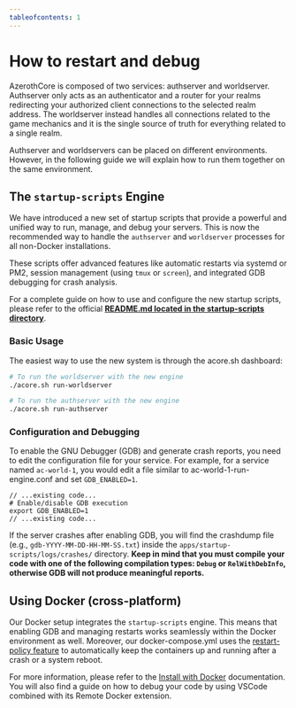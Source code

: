 ```yaml
---
tableofcontents: 1
---
```


# How to restart and debug

AzerothCore is composed of two services: authserver and worldserver.
Authserver only acts as an authenticator and a router for your realms redirecting your authorized client connections to the selected realm address.
The worldserver instead handles all connections related to the game mechanics and it is the single source of truth for everything related to a single realm.

Authserver and worldservers can be placed on different environments. However, in the following guide we will explain how to run them together on the same environment.

## The `startup-scripts` Engine

We have introduced a new set of startup scripts that provide a powerful and unified way to run, manage, and debug your servers. This is now the recommended way to handle the `authserver` and `worldserver` processes for all non-Docker installations.

These scripts offer advanced features like automatic restarts via systemd or PM2, session management (using `tmux` or `screen`), and integrated GDB debugging for crash analysis.

For a complete guide on how to use and configure the new startup scripts, please refer to the official **[README.md located in the startup-scripts directory](https://github.com/azerothcore/azerothcore-wotlk/blob/master/apps/startup-scripts/README.md)**.

### Basic Usage

The easiest way to use the new system is through the acore.sh dashboard:

```bash
# To run the worldserver with the new engine
./acore.sh run-worldserver

# To run the authserver with the new engine
./acore.sh run-authserver
```

### Configuration and Debugging

To enable the GNU Debugger (GDB) and generate crash reports, you need to edit the configuration file for your service. For example, for a service named `ac-world-1`, you would edit a file similar to ac-world-1-run-engine.conf and set `GDB_ENABLED=1`.

```properties
// ...existing code...
# Enable/disable GDB execution
export GDB_ENABLED=1
// ...existing code...
```

If the server crashes after enabling GDB, you will find the crashdump file (e.g., `gdb-YYYY-MM-DD-HH-MM-SS.txt`) inside the `apps/startup-scripts/logs/crashes/` directory. <b>Keep in mind that you must compile your code with one of the following compilation types: `Debug` or `RelWithDebInfo`, otherwise GDB will not produce meaningful reports.</b>

## Using Docker (cross-platform)

Our Docker setup integrates the `startup-scripts` engine. This means that enabling GDB and managing restarts works seamlessly within the Docker environment as well. Moreover, our docker-compose.yml uses the [restart-policy feature](https://docs.docker.com/config/containers/start-containers-automatically/) to automatically keep the containers up and running after a crash or a system reboot.

For more information, please refer to the [Install with Docker](https://www.azerothcore.org/wiki/Install-with-Docker) documentation. You will also find a guide on how to debug your code by using VSCode combined with its Remote Docker extension.

